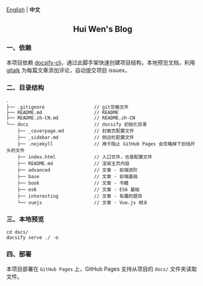 [English](./README.md) | **中文**

<h2 align="center">Hui Wen's Blog</h2>

### 一、依赖

本项目依赖 [docsify-cli](https://www.npmjs.com/package/docsify-cli)，通过此脚手架快速创建项目结构，本地预览文档，利用 [gitalk](https://gitalk.github.io/) 为每篇文章添加评论，自动提交项目 issues，

### 二、目录结构

```
.
├── .gitignore                  // git忽略文件
├── README.md                   // README
├── README.zh-CN.md             // README.zh-CN
└── docs                        // docsify 初始化目录
    ├── _coverpage.md           // 封面页配置文件
    ├── _sidebar.md             // 侧边栏配置文件
    ├── .nojekyll               // 用于阻止 GitHub Pages 会忽略掉下划线开头的文件
    ├── index.html              // 入口文件，也是配置文件
    ├── README.md               // 渲染主页内容
    ├── advanced                // 文章 - 前端进阶
    ├── base                    // 文章 - 前端基础
    ├── book                    // 文章 - 书籍
    ├── es6                     // 文章 - ES6 基础
    ├── interesting             // 文章 - 有趣的题目
    └── vuejs                   // 文章 - Vue.js 相关

```

### 三、本地预览

```
cd docs/
docsify serve ./ -o
```

### 四、部署

本项目部署在 `GitHub Pages` 上，GitHub Pages 支持从项目的 `docs/` 文件夹读取文件。
